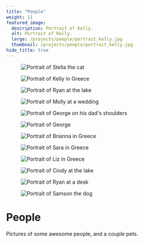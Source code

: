 ```yaml
---
title: "People"
weight: 11
featured_image:
  description: Portrait of Kelly.
  alt: Portrait of Kelly.
  large: /projects/people/portrait_kelly.jpg
  thumbnail: /projects/people/portrait_kelly.jpg
hide_title: true
---
```

<figure>
  <img src="{{ site.baseurl }}/images/projects/people/portrait_stella.jpg" alt="Portrait of Stella the cat">
</figure>

<figure>
  <img src="{{ site.baseurl }}/images/projects/people/portrait_kelly_s.jpg" alt="Portrait of Kelly in Greece">
</figure>

<figure>
  <img src="{{ site.baseurl }}/images/projects/people/portrait_ryan2.jpg" alt="Portrait of Ryan at the lake">
</figure>

<figure>
  <img src="{{ site.baseurl }}/images/projects/people/portrait_molly.jpg" alt="Portrait of Molly at a wedding">
</figure>

<figure>
  <img src="{{ site.baseurl }}/images/projects/people/portrait_george2.jpg" alt="Portrait of George on his dad's shoulders">
</figure>

<figure>
  <img src="{{ site.baseurl }}/images/projects/people/portrait_george.jpg" alt="Portrait of George">
</figure>

<figure>
  <img src="{{ site.baseurl }}/images/projects/people/portrait_brianna.jpg" alt="Portrait of Brianna in Greece">
</figure>

<figure>
  <img src="{{ site.baseurl }}/images/projects/people/portrait_sara.jpg" alt="Portrait of Sara in Greece">
</figure>

<figure>
  <img src="{{ site.baseurl }}/images/projects/people/portrait_liz.jpg" alt="Portrait of Liz in Greece">
</figure>

<figure>
  <img src="{{ site.baseurl }}/images/projects/people/portrait_cindy.jpg" alt="Portrait of Cindy at the lake">
</figure>

<figure>
  <img src="{{ site.baseurl }}/images/projects/people/portrait_ryan.jpg" alt="Portrait of Ryan at a desk">
</figure>

<figure>
  <img src="{{ site.baseurl }}/images/projects/people/portrait_samson.jpg" alt="Portrait of Samson the dog">
</figure>

# People

Pictures of some awesome people, and a couple pets.